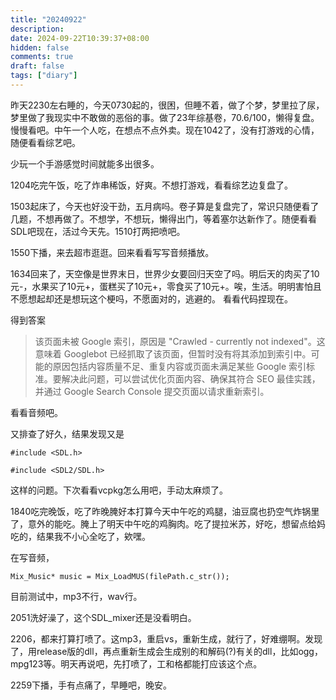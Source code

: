 ```yaml
---
title: "20240922"
description: 
date: 2024-09-22T10:39:37+08:00
hidden: false
comments: true
draft: false
tags: ["diary"]
---
```

昨天2230左右睡的，今天0730起的，很困，但睡不着，做了个梦，梦里拉了尿，梦里做了我现实中不敢做的恶俗的事。做了23年综基卷，70.6/100，懒得复盘。慢慢看吧。中午一个人吃，在想点不点外卖。现在1042了，没有打游戏的心情，随便看看综艺吧。

少玩一个手游感觉时间就能多出很多。

1204吃完午饭，吃了炸串稀饭，好爽。不想打游戏，看看综艺边复盘了。

1503起床了，今天也好没干劲，五月病吗。卷子算是复盘完了，常识只随便看了几题，不想再做了。不想学，不想玩，懒得出门，等着塞尔达新作了。随便看看SDL吧现在，活过今天先。1510打两把喷吧。

1550下播，来去超市逛逛。回来看看写写音频播放。

1634回来了，天空像是世界末日，世界少女要回归天空了吗。明后天的肉买了10元-，水果买了10元+，蛋糕买了10元+，零食买了10元+。唉，生活。明明害怕且不愿想起却还是想玩这个梗吗，不愿面对的，逃避的。 看看代码捏现在。

得到答案

> 该页面未被 Google 索引，原因是 "Crawled - currently not indexed"。这意味着 Googlebot 已经抓取了该页面，但暂时没有将其添加到索引中。可能的原因包括内容质量不足、重复内容或页面未满足某些 Google 索引标准。要解决此问题，可以尝试优化页面内容、确保其符合 SEO 最佳实践，并通过 Google Search Console 提交页面以请求重新索引。

看看音频吧。

又排查了好久，结果发现又是

```
#include <SDL.h>
```

```
#include <SDL2/SDL.h>
```

这样的问题。下次看看vcpkg怎么用吧，手动太麻烦了。

1840吃完晚饭，吃了昨晚腌好本打算今天中午吃的鸡腿，油豆腐也扔空气炸锅里了，意外的能吃。腌上了明天中午吃的鸡胸肉。吃了提拉米苏，好吃，想留点给妈吃的，结果我不小心全吃了，欸嘿。

在写音频，

```
Mix_Music* music = Mix_LoadMUS(filePath.c_str());
```

目前测试中，mp3不行，wav行。

2051洗好澡了，这个SDL_mixer还是没看明白。

2206，都来打算打喷了。这mp3，重启vs，重新生成，就行了，好难绷啊。发现了，用release版的dll，再点重新生成会生成别的和解码(?)有关的dll，比如ogg，mpg123等。明天再说吧，先打喷了，工和格都能打应该这个点。

2259下播，手有点痛了，早睡吧，晚安。
